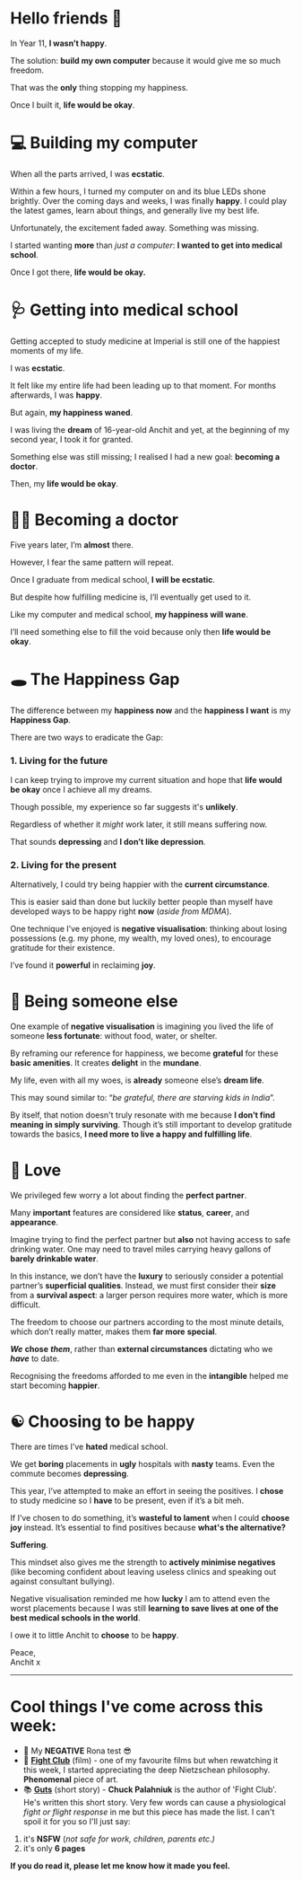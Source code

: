 **Hello friends 💙**
===================

In Year 11, **I wasn’t happy**.

The solution: **build my own computer** because it would give me so much freedom.

That was the **only** thing stopping my happiness.

Once I built it, **life would be okay**.

💻 Building my computer
======================

When all the parts arrived, I was **ecstatic**.

Within a few hours, I turned my computer on and its blue LEDs shone brightly. Over the coming days and weeks, I was finally **happy**. I could play the latest games, learn about things, and generally live my best life.

Unfortunately, the excitement faded away. Something was missing.

I started wanting **more** than *just a computer*: **I wanted to get into medical school**.

Once I got there, **life would be okay.**

🩺 Getting into medical school
=============================

Getting accepted to study medicine at Imperial is still one of the happiest moments of my life.

I was **ecstatic**.

It felt like my entire life had been leading up to that moment. For months afterwards, I was **happy**.

But again, **my happiness waned**.

I was living the **dream** of 16-year-old Anchit and yet, at the beginning of my second year, I took it for granted.

Something else was still missing; I realised I had a new goal: **becoming a doctor**.

Then, my **life would be okay**.

👨‍⚕️ Becoming a doctor
======================

Five years later, I’m **almost** there.

However, I fear the same pattern will repeat.

Once I graduate from medical school, **I will be ecstatic**.

But despite how fulfilling medicine is, I’ll eventually get used to it.

Like my computer and medical school, **my happiness will wane**.

I’ll need something else to fill the void because only then **life would be okay**.

🕳 The Happiness Gap
===================

The difference between my **happiness now** and the **happiness I want** is my **Happiness Gap**.

There are two ways to eradicate the Gap:

### 1. Living for the future

I can keep trying to improve my current situation and hope that **life would be okay** once I achieve all my dreams.

Though possible, my experience so far suggests it's **unlikely**.

Regardless of whether it *might* work later, it still means suffering now. 

That sounds **depressing** and **I don’t like depression**.

### 2. Living for the present

Alternatively, I could try being happier with the **current circumstance**.

This is easier said than done but luckily better people than myself have developed ways to be happy right **now** (*aside from MDMA*).

One technique I’ve enjoyed is **negative visualisation**: thinking about losing possessions (e.g. my phone, my wealth, my loved ones), to encourage gratitude for their existence.

I’ve found it **powerful** in reclaiming **joy**.

🚱 Being someone else
====================

One example of **negative visualisation** is imagining you lived the life of someone **less fortunate**: without food, water, or shelter.

By reframing our reference for happiness, we become **grateful** for these **basic amenities**. It creates **delight** in the **mundane**.

My life, even with all my woes, is **already** someone else’s **dream life**.

This may sound similar to: “*be grateful, there are starving kids in India*”.

By itself, that notion doesn't truly resonate with me because **I don’t find meaning in simply surviving**. Though it’s still important to develop gratitude towards the basics, **I need more to live a happy and fulfilling life**.

💙 Love
======

We privileged few worry a lot about finding the **perfect partner**. 

Many **important** features are considered like **status**, **career**, and **appearance**.

Imagine trying to find the perfect partner but **also** not having access to safe drinking water. One may need to travel miles carrying heavy gallons of **barely drinkable water**.

In this instance, we don’t have the **luxury** to seriously consider a potential partner’s **superficial qualities**. Instead, we must first consider their **size** from a **survival aspect**: a larger person requires more water, which is more difficult.

The freedom to choose our partners according to the most minute details, which don’t really matter, makes them **far more** **special**. 

***We*** **chose** ***them***, rather than **external circumstances** dictating who we ***have*** to date.

Recognising the freedoms afforded to me even in the **intangible** helped me start becoming **happier**.

☯ Choosing to be happy
======================

There are times I’ve **hated** medical school.

We get **boring** placements in **ugly** hospitals with **nasty** teams. Even the commute becomes **depressing**.

This year, I’ve attempted to make an effort in seeing the positives. I **chose** to study medicine so I **have** to be present, even if it’s a bit meh.

If I’ve chosen to do something, it’s **wasteful to lament** when I could **choose joy** instead. It’s essential to find positives because **what's the alternative?**

**Suffering**.

This mindset also gives me the strength to **actively minimise negatives** (like becoming confident about leaving useless clinics and speaking out against consultant bullying).

Negative visualisation reminded me how **lucky** I am to attend even the worst placements because I was still **learning to save lives at one of the best medical schools in the world**.

I owe it to little Anchit to **choose** to be **happy**.

Peace,  
Anchit x



---

Cool things I've come across this week:
=======================================

* 💙 My **NEGATIVE** Rona test 😎
* 🎥 [**Fight Club**](https://www.imdb.com/title/tt0137523/) (film) - one of my favourite films but when rewatching it this week, I started appreciating the deep Nietzschean philosophy. **Phenomenal** piece of art.
* 📚 [**Guts**](https://onlinereadfreenovel.com/chuck-palahniuk/33843-guts.html) (short story) - **Chuck Palahniuk** is the author of 'Fight Club'. He's written this short story. Very few words can cause a physiological *fight or flight response* in me but this piece has made the list. I can't spoil it for you so I'll just say:
1. it's **NSFW** (*not safe for work, children, parents etc.)*
2. it's only **6 pages**

 **If you do read it, please let me know how it made you feel.**

